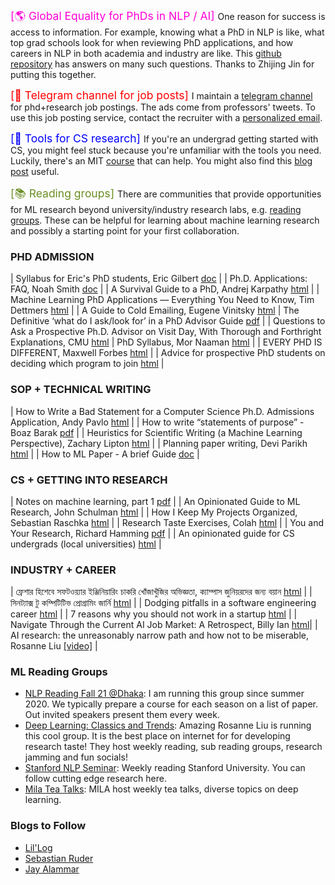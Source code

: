 <span style="color:#ff00d5; font-size:1.25em; "> [🌎 Global Equality for PhDs in NLP / AI] </span>  One reason for success is access to information. For example, knowing what a PhD in NLP is like, what top grad schools look for when reviewing PhD applications, and how careers in NLP in both academia and industry are like. This [github repository](https://github.com/zhijing-jin/nlp-phd-global-equality) has answers on many such questions. Thanks to Zhijing Jin for putting this together.

<span style="color:#FF0000; font-size:1.25em; "> [🍩 Telegram channel for job posts] </span> I maintain a [telegram channel](https://t.me/s/msphdprof) for phd+research job postings. The ads come from professors' tweets. To use this job posting service, contact the recruiter with a [personalized email](http://eugenevinitsky.github.io/posts/2020-12-25-coldemails.html). 


<span style="color:#0000FF; font-size:1.25em; "> [🧰 Tools for CS research] </span> If you're an undergrad getting started with CS, you might feel stuck because you're unfamiliar with the tools you need. Luckily, there's an MIT [course](https://missing.csail.mit.edu) that can help. You might also find this [blog post](https://kentonmurray.com/blogs/hackingphd.html) useful.
 

<span style="color:#6B8E23; font-size:1.25em; "> [📚 Reading groups] </span> There are communities that provide opportunities for ML research beyond university/industry research labs, e.g. [reading groups](#research-reading-groups). These can be helpful for learning about machine learning research and possibly a starting point for your first collaboration.


### PHD ADMISSION

| Syllabus for Eric's PhD students, Eric Gilbert [doc](https://docs.google.com/document/d/11D3kHElzS2HQxTwPqcaTnU5HCJ8WGE5brTXI4KLf4dM/edit) |
| Ph.D. Applications: FAQ, Noah Smith [doc](https://docs.google.com/document/d/1lT-bsIP0GKfh8l5sQnM2hCzzR9prt-QLx16rimUOdIM/edit) |
| A Survival Guide to a PhD, Andrej Karpathy [html](http://karpathy.github.io/2016/09/07/phd/) |
| Machine Learning PhD Applications — Everything You Need to Know, Tim Dettmers [html](https://timdettmers.com/2018/11/26/phd-applications/) |
| A Guide to Cold Emailing, Eugene Vinitsky [html](http://eugenevinitsky.github.io/posts/2020-12-25-coldemails.html)
| The Definitive ‘what do I ask/look for’ in a PhD Advisor Guide [pdf](https://www.cs.columbia.edu/wp-content/uploads/2019/03/Get-Advisor.pdf) |
| Questions to Ask a Prospective Ph.D. Advisor on Visit Day, With Thorough and Forthright Explanations, CMU [html](https://blog.ml.cmu.edu/2020/03/02/questions-to-ask-a-prospective-ph-d-advisor-on-visit-day-with-thorough-and-forthright-explanations/)
| PhD Syllabus, Mor Naaman [html](https://stechlab.github.io/phd-syllabus/) |
| EVERY PHD IS DIFFERENT, Maxwell Forbes [html](https://maxwellforbes.com/posts/every-phd-is-different) |
| Advice for prospective PhD students on deciding which program to join [html](https://angelhof.github.io/2020/07/05/advice_for_prospective_phd_students.html) |

### SOP + TECHNICAL WRITING

| How to Write a Bad Statement for a Computer Science Ph.D. Admissions Application, Andy Pavlo [html](https://www.cs.cmu.edu/~pavlo/blog/2015/10/how-to-write-a-bad-statement-for-a-computer-science-phd-admissions-application.html) |
| How to write “statements of purpose” - Boaz Barak [pdf](https://www.boazbarak.org/Papers/howto_statement_of_purpose.pdf) |
| Heuristics for Scientific Writing (a Machine Learning Perspective), Zachary Lipton [html](http://approximatelycorrect.com/2018/01/29/heuristics-technical-scientific-writing-machine-learning-perspective/) |
| Planning paper writing, Devi Parikh [html](https://deviparikh.medium.com/planning-paper-writing-553f497e8839) |
| How to ML Paper - A brief Guide [doc](https://docs.google.com/document/d/16R1E2ExKUCP5SlXWHr-KzbVDx9DBUclra-EbU8IB-iE/edit?usp=sharing) |


### CS + GETTING INTO RESEARCH

| Notes on machine learning, part 1 [pdf](https://drive.google.com/file/d/1kBnhA6O5aZl61jfzXrFL3kLwAcURuyc1/view) |
| An Opinionated Guide to ML Research, John Schulman [html](http://joschu.net/blog/opinionated-guide-ml-research.html) |
| How I Keep My Projects Organized, Sebastian Raschka [html](https://sebastianraschka.com/blog/2021/project-management.html) |
| Research Taste Exercises, Colah [html](http://colah.github.io/notes/taste/) |
| You and Your Research, Richard Hamming [pdf](https://www.cs.virginia.edu/~robins/YouAndYourResearch.pdf) |
| An opinionated guide for CS undergrads (local universities) [html](https://rabiul.me/cs/2022/10/23/an-opinionated-guide-for-cs-undergrads/) |

### INDUSTRY + CAREER

| ফ্রেশার হিশেবে সফটওয়্যার ইঞ্জিনিয়ারিং চাকরি খোঁজাখুঁজির অভিজ্ঞতা, ক্যাম্পাস জুনিয়রদের জন্য বয়ান [html](https://rabiul.me/cs/2019/01/30/software-engineering-job-hacking-as-a-fresh-graduate-nstu/) |
| সিনট্যাক্স টু কম্পিটিটিভ প্রোগ্রামিং জার্নি [html](https://rabiul.me/cs/2019/01/30/syntax-to-competitive-programming-journey/) |
| Dodging pitfalls in a software engineering career [html](https://rabiul.me/cs/2019/01/30/dodging-pitfalls-in-a-software-engineering-career/) |
| 7 reasons why you should not work in a startup [html](https://rabiul.me/cs/2019/01/30/7-reasons-why-you-should-not-work-in-a-startup/) |
| Navigate Through the Current AI Job Market: A Retrospect, Billy Ian [html](http://billy-inn.github.io/blog/2022/01/06/navigate-through-the-current-ai-job-market-a-retrospect/)|
| AI research: the unreasonably narrow path and how not to be miserable, Rosanne Liu [[video]](https://youtu.be/0blQp0_9NwY) |

### ML Reading Groups
 - [NLP Reading Fall 21 @Dhaka](http://nlpdhaka.com/):  I am running this group since summer 2020. We typically prepare a course for each season on a list of paper. Out invited speakers present them every week. 
 - [Deep Learning: Classics and Trends](http://mlcollective.org/dlct/): Amazing Rosanne Liu is running this cool group. It is the best place on internet for for developing research taste! They host weekly reading, sub reading groups, research jamming and fun socials!  
 - [Stanford NLP Seminar](https://nlp.stanford.edu/seminar/): Weekly reading Stanford University. You can follow cutting edge research here.
 - [Mila Tea Talks](https://sites.google.com/lisa.iro.umontreal.ca/tea-talks/home): MILA host weekly tea talks, diverse topics on deep learning.

### Blogs to Follow
 - [Lil'Log](https://lilianweng.github.io/lil-log/)
 - [Sebastian Ruder](https://ruder.io/)
 - [Jay Alammar](http://jalammar.github.io/)